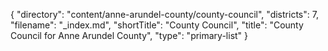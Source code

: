 {
  "directory": "content/anne-arundel-county/county-council",
  "districts": 7,
  "filename": "_index.md",
  "shortTitle": "County Council",
  "title": "County Council for Anne Arundel County",
  "type": "primary-list"
}
